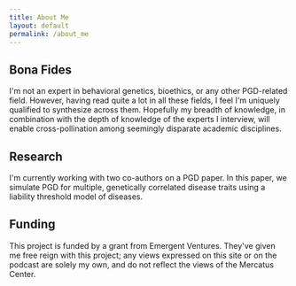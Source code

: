 ```yaml
---
title: About Me
layout: default
permalink: /about_me
---
```

## Bona Fides

I'm not an expert in behavioral genetics, bioethics, or any other PGD-related field. However, having read quite a lot in all these fields, I feel I'm uniquely qualified to synthesize across them. Hopefully my breadth of knowledge, in combination with the depth of knowledge of the experts I interview, will enable cross-pollination among seemingly disparate academic disciplines.

## Research 

I'm currently working with two co-authors on a PGD paper. In this paper, we simulate PGD for multiple, genetically correlated disease traits using a liability threshold model of diseases. 

## Funding

This project is funded by a grant from Emergent Ventures. They've given me free reign with this project; any views expressed on this site or on the podcast are solely my own, and do not reflect the views of the Mercatus Center.